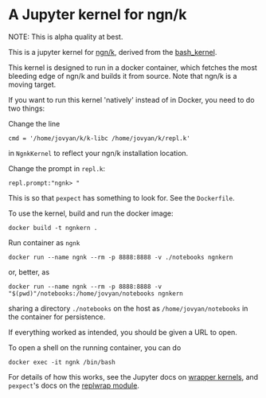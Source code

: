 # A Jupyter kernel for ngn/k

NOTE: This is alpha quality at best.

This is a jupyter kernel for [ngn/k](https://codeberg.org/ngn/k), derived from the [bash_kernel](https://github.com/takluyver/bash_kernel).

This kernel is designed to run in a docker container, which fetches the most bleeding edge of ngn/k and builds it from source. Note that ngn/k is a moving target.

If you want to run this kernel 'natively' instead of in Docker, you need to do two things:

Change the line

    cmd = '/home/jovyan/k/k-libc /home/jovyan/k/repl.k'

in `NgnkKernel` to reflect your ngn/k installation location.

Change the prompt in `repl.k`:

    repl.prompt:"ngnk> "

This is so that `pexpect` has something to look for. See the `Dockerfile`.

To use the kernel, build and run the docker image:

    docker build -t ngnkern .

Run container as `ngnk`

    docker run --name ngnk --rm -p 8888:8888 -v ./notebooks ngnkern

or, better, as

    docker run --name ngnk --rm -p 8888:8888 -v "$(pwd)"/notebooks:/home/jovyan/notebooks ngnkern

sharing a directory `./notebooks` on the host as `/home/jovyan/notebooks` in the container for persistence.

If everything worked as intended, you should be given a URL to open.

To open a shell on the running container, you can do

    docker exec -it ngnk /bin/bash

For details of how this works, see the Jupyter docs on [wrapper kernels](http://jupyter-client.readthedocs.org//en/latest/wrapperkernels.html), and
`pexpect`'s docs on the [replwrap module](http://pexpect.readthedocs.org/en/latest/api/replwrap.html).
